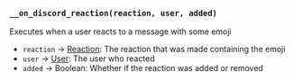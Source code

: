 ### `__on_discord_reaction(reaction, user, added)`

Executes when a user reacts to a message with some emoji

* `reaction` -> [Reaction](/values/reaction.md): The reaction that was made containing the emoji
* `user` -> [User](/values/user.md): The user who reacted
* `added` -> Boolean: Whether if the reaction was added or removed